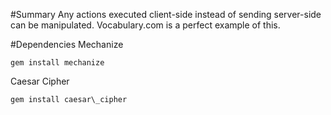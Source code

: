 #Summary
Any actions executed client-side instead of sending server-side can be manipulated. Vocabulary.com is a perfect example of this.

#Dependencies
Mechanize
```
gem install mechanize
```
Caesar Cipher
```
gem install caesar\_cipher
```
